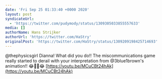 ```yaml
---
date: 'Fri Sep 25 01:33:40 +0000 2020'
layout: post
syndicateUrl:
  - 'https://twitter.com/pudymody/status/1309305033855557633'
media: []
authorName: Hans Strijker
authorUrl: 'https://twitter.com/HaStry'
originalPost: 'https://twitter.com/HaStry/status/1309209198425714693'
---
```

@thephysicsgirl Dianna! What did you do!! The miscommunications game really started to derail with your interpretation from @3blue1brown's animation!! 😂🤣🤣😂
[https://youtu.be/MCuCBt24hAk](https://youtu.be/MCuCBt24hAk)
